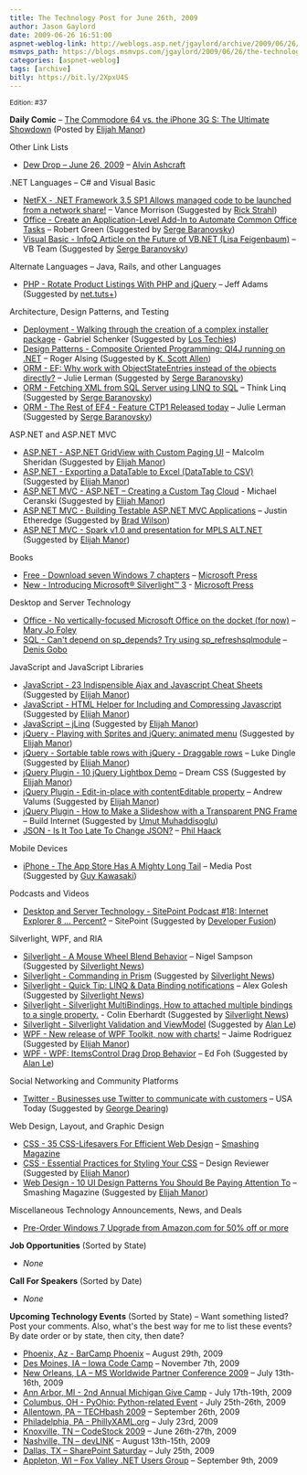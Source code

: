 ```yaml
---
title: The Technology Post for June 26th, 2009
author: Jason Gaylord
date: 2009-06-26 16:51:00
aspnet-weblog-link: http://weblogs.asp.net/jgaylord/archive/2009/06/26/the-technology-post-for-june-26th-2009.aspx
msmvps_path: https://blogs.msmvps.com/jgaylord/2009/06/26/the-technology-post-for-june-26th-2009/
categories: [aspnet-weblog]
tags: [archive]
bitly: https://bit.ly/2XpxU4S
---
```


<small>Edition: #37</small>

**Daily Comic** – [The Commodore 64 vs. the iPhone 3G S: The Ultimate Showdown](http://technologizer.com/2009/06/21/commodore-vs-iphone/) (Posted by [Elijah Manor](http://twitter.com/elijahmanor))

Other Link Lists

- [Dew Drop – June 26, 2009](http://www.alvinashcraft.com/2009/06/26/dew-drop-june-26-2009/) – [Alvin Ashcraft](http://twitter.com/alvinashcraft)

.NET Languages – C# and Visual Basic

- [NetFX - .NET Framework 3.5 SP1 Allows managed code to be launched from a network share!](http://blogs.msdn.com/vancem/archive/2008/08/13/net-framework-3-5-sp1-allows-managed-code-to-be-launched-from-a-network-share.aspx) – Vance Morrison (Suggested by [Rick Strahl](http://twitter.com/RickStrahl))
- [Office - Create an Application-Level Add-In to Automate Common Office Tasks](http://msdn.microsoft.com/en-us/vsto/dd935909.aspx) – Robert Green (Suggested by [Serge Baranovsky](http://twitter.com/sergeb))
- [Visual Basic - InfoQ Article on the Future of VB.NET (Lisa Feigenbaum)](http://blogs.msdn.com/vbteam/archive/2009/06/24/infoq-article-on-the-future-of-vb-net-lisa-feigenbaum.aspx) – VB Team (Suggested by [Serge Baranovsky](http://twitter.com/sergeb))

Alternate Languages – Java, Rails, and other Languages

- [PHP - Rotate Product Listings With PHP and jQuery](http://blog.themeforest.net/tutorials/rotate-product-listings-with-php-and-jquery/) – Jeff Adams (Suggested by [net.tuts+](http://twitter.com/NETTUTS))

Architecture, Design Patterns, and Testing

- [Deployment - Walking through the creation of a complex installer package](http://www.lostechies.com/blogs/gabrielschenker/archive/2009/06/26/walking-through-the-creation-of-a-complex-installer-package.aspx) - Gabriel Schenker (Suggested by [Los Techies](http://twitter.com/lostechies))
- [Design Patterns - Composite Oriented Programming: QI4J running on .NET](http://rogeralsing.com/2009/06/25/composite-oriented-programming-qi4j-running-on-net/) – Roger Alsing (Suggested by [K. Scott Allen](http://twitter.com/OdeToCode))
- [ORM - EF: Why work with ObjectStateEntries instead of the objects directly?](http://thedatafarm.com/blog/data-access/ef-why-work-with-objectstateentries-instead-of-the-objects-directly/) – Julie Lerman (Suggested by [Serge Baranovsky](http://twitter.com/sergeb))
- [ORM - Fetching XML from SQL Server using LINQ to SQL](http://www.thinqlinq.com/Default/Fetching-XML-from-SQL-Server-using-LINQ-to-SQL.aspx) – Think Linq (Suggested by [Serge Baranovsky](http://twitter.com/sergeb))
- [ORM - The Rest of EF4 - Feature CTP1 Released today](http://thedatafarm.com/blog/data-access/the-rest-of-ef4-feature-ctp1-released-today/) – Julie Lerman (Suggested by [Serge Baranovsky](http://twitter.com/sergeb))

ASP.NET and ASP.NET MVC

- [ASP.NET - ASP.NET GridView with Custom Paging UI](http://www.dotnetcurry.com/ShowArticle.aspx?ID=339&AspxAutoDetectCookieSupport=1) – Malcolm Sheridan (Suggested by [Elijah Manor](http://twitter.com/elijahmanor))
- [ASP.NET - Exporting a DataTable to Excel (DataTable to CSV)](http://blog.runxc.com/post/2009/06/24/Exporting-a-DataTable-to-Excel-(DataTable-to-CSV).aspx) (Suggested by [Elijah Manor](http://twitter.com/elijahmanor))
- [ASP.NET MVC - ASP.NET – Creating a Custom Tag Cloud](http://www.codecapers.com/2009/06/aspnet-creating-custom-tag-cloud.html) - Michael Ceranski (Suggested by [Elijah Manor](http://twitter.com/elijahmanor))
- [ASP.NET MVC - Building Testable ASP.NET MVC Applications](http://msdn.microsoft.com/en-ca/magazine/dd942838.aspx) – Justin Etheredge (Suggested by [Brad Wilson](http://twitter.com/bradwilson))
- [ASP.NET MVC - Spark v1.0 and presentation for MPLS ALT.NET](http://whereslou.com/2009/06/24/spark-releas-and-presentation-for-mpls-altnet) (Suggested by [Elijah Manor](http://twitter.com/elijahmanor))

Books

- [Free - Download seven Windows 7 chapters](http://blogs.msdn.com/microsoft_press/archive/2009/06/26/download-seven-windows-7-chapters.aspx) – [Microsoft Press](http://twitter.com/MicrosoftPress)
- [New - Introducing Microsoft® Silverlight™ 3](http://www.microsoft.com/learning/en/us/book.aspx?ID=12578&locale=en-us) - [Microsoft Press](http://twitter.com/MicrosoftPress)

Desktop and Server Technology

- [Office - No vertically-focused Microsoft Office on the docket (for now)](http://blogs.zdnet.com/microsoft/?p=3180) – [Mary Jo Foley](http://twitter.com/maryjofoley)
- [SQL - Can't depend on sp\_depends? Try using sp\_refreshsqlmodule](http://blogs.lessthandot.com/index.php/DataMgmt/DataDesign/can-t-depend-on-sp_depends-try-using-sp_) – [Denis Gobo](http://twitter.com/DenisGobo)

JavaScript and JavaScript Libraries

- [JavaScript - 23 Indispensible Ajax and Javascript Cheat Sheets](http://designreviver.com/tips/24-indispensible-ajax-and-javascript-cheat-sheets/) (Suggested by [Elijah Manor](http://twitter.com/elijahmanor))
- [JavaScript - HTML Helper for Including and Compressing Javascript](http://stimms.blogspot.com/2009/06/html-helper-for-including-and.html) (Suggested by [Elijah Manor](http://twitter.com/elijahmanor))
- [JavaScript – jLinq](http://www.hugoware.net/) (Suggested by [Elijah Manor](http://twitter.com/elijahmanor))
- [jQuery - Playing with Sprites and jQuery: animated menu](http://devness.com/2009/06/playing-with-sprites-and-jquery-animated-menu/) (Suggested by [Elijah Manor](http://twitter.com/elijahmanor))
- [jQuery - Sortable table rows with jQuery - Draggable rows](http://www.lukedingle.com/javascript/sortable-table-rows-with-jquery-draggable-rows/comment-page-1/#comment-243) – Luke Dingle (Suggested by [Elijah Manor](http://twitter.com/elijahmanor))
- [jQuery Plugin - 10 jQuery Lightbox Demo](http://www.dreamcss.com/2009/06/10-jquery-lightbox-demo.html) – Dream CSS (Suggested by [Elijah Manor](http://twitter.com/elijahmanor))
- [jQuery Plugin - Edit-in-place with contentEditable property](http://valums.com/edit-in-place/) – Andrew Valums (Suggested by [Elijah Manor](http://twitter.com/elijahmanor))
- [jQuery Plugin - How to Make a Slideshow with a Transparent PNG Frame](http://buildinternet.com/2009/06/how-to-make-a-slideshow-with-a-transparent-png-frame/) – Build Internet (Suggested by [Umut Muhaddisoglu](http://twitter.com/umutm))
- [JSON - Is It Too Late To Change JSON?](http://haacked.com/archive/2009/06/26/too-late-to-change-json.aspx) – [Phil Haack](http://twitter.com/haacked)

Mobile Devices

- [iPhone - The App Store Has A Mighty Long Tail](http://www.mediapost.com/publications/?fa=Articles.showArticle&art_aid=108738) – Media Post (Suggested by [Guy Kawasaki](http://twitter.com/GuyKawasaki))

Podcasts and Videos

- [Desktop and Server Technology - SitePoint Podcast #18: Internet Explorer 8 … Percent?](http://www.sitepoint.com/blogs/2009/06/26/podcast18-internet-explorer-8-percent/) – SitePoint (Suggested by [Developer Fusion](http://twitter.com/devpodcasts))

Silverlight, WPF, and RIA

- [Silverlight - A Mouse Wheel Blend Behavior](http://compiledexperience.com/Blog/post/A-Mouse-Wheel-Blend-Behavior.aspx) – Nigel Sampson (Suggested by [Silverlight News](http://twitter.com/SilverlightNews))
- [Silverlight - Commanding in Prism](http://www.sparklingclient.com/commanding-in-prism/) (Suggested by [Silverlight News](http://twitter.com/SilverlightNews))
- [Silverlight - Quick Tip: LINQ & Data Binding notifications](http://blogs.microsoft.co.il/blogs/alex_golesh/archive/2009/06/23/quick-tip-linq-amp-data-binding-notifications.aspx) – Alex Golesh (Suggested by [Silverlight News](http://twitter.com/SilverlightNews))
- [Silverlight - Silverlight MultiBindings, How to attached multiple bindings to a single property.](http://www.scottlogic.co.uk/blog/wpf/2009/06/silverlight-multibindings-how-to-attached-mutiple-bindings-to-a-single-property/) - Colin Eberhardt (Suggested by [Silverlight News](http://twitter.com/SilverlightNews))
- [Silverlight - Silverlight Validation and ViewModel](http://www.thejoyofcode.com/Silverlight_Validation_and_ViewModel.aspx) (Suggested by [Alan Le](http://twitter.com/a7an))
- [WPF - New release of WPF Toolkit, now with charts!](http://blogs.msdn.com/jaimer/archive/2009/06/25/new-release-of-wpf-toolkit-now-with-charts.aspx) – Jaime Rodriguez (Suggested by [Elijah Manor](http://twitter.com/elijahmanor))
- [WPF - WPF: ItemsControl Drag Drop Behavior](http://codeblitz.wordpress.com/2009/06/26/wpf-itemscontrol-drag-drop-behavior/) – Ed Foh (Suggested by [Alan Le](http://twitter.com/a7an))

Social Networking and Community Platforms

- [Twitter - Businesses use Twitter to communicate with customers](http://www.usatoday.com/tech/news/2009-06-25-twitter-businesses-consumers_N.htm?loc=interstitialskip) – USA Today (Suggested by [George Dearing](http://twitter.com/GeorgeDearing))

Web Design, Layout, and Graphic Design

- [CSS - 35 CSS-Lifesavers For Efficient Web Design](http://www.smashingmagazine.com/2009/06/25/35-css-lifesavers-for-efficient-web-design/) – [Smashing Magazine](http://twitter.com/smashingmag)
- [CSS - Essential Practices for Styling Your CSS](http://designreviver.com/tips/essential-practices-for-styling-your-css/) – Design Reviewer (Suggested by [Elijah Manor](http://twitter.com/elijahmanor))
- [Web Design - 10 UI Design Patterns You Should Be Paying Attention To](http://www.smashingmagazine.com/2009/06/23/10-ui-design-patterns-you-should-be-paying-attention-to/) – Smashing Magazine (Suggested by [Elijah Manor](http://twitter.com/elijahmanor))

Miscellaneous Technology Announcements, News, and Deals

- [Pre-Order Windows 7 Upgrade from Amazon.com for 50% off or more](https://www.amazon.com/b/ref=as_li_ss_tl?&node=1286119011&linkCode=ll2&tag=jasongaylor01-20&linkId=d98dba36864061a2bb67b48941f144b0&language=en_US)

**Job Opportunities** (Sorted by State)

- _None_

**Call For Speakers** (Sorted by Date)

- _None_

**Upcoming Technology Events** (Sorted by State) – Want something listed? Post your comments. Also, what's the best way for me to list these events? By date order or by state, then city, then date?

- [Phoenix, Az - BarCamp Phoenix](http://barcamp.org/BarCampPhoenix) – August 29th, 2009
- [Des Moines, IA – Iowa Code Camp](http://iowacodecamp.com/default.aspx) – November 7th, 2009
- [New Orleans, LA – MS Worldwide Partner Conference 2009](http://www.digitalwpc.com/) – July 13th-16th, 2009
- [Ann Arbor, MI - 2nd Annual Michigan Give Camp](http://michigangivecamp.eventbrite.com/) - July 17th-19th, 2009
- [Columbus, OH - PyOhio: Python-related Event](http://www.developerfusion.com/event/13421/pyohio/) - July 25th-26th, 2009
- [Allentown, PA – TECHbash 2009](http://techbash.com/) – September 26th, 2009
- [Philadelphia, PA - PhillyXAML.org](http://phillyxaml.org/Lists/Events/DispForm.aspx?ID=5&Source=http%3A%2F%2Fphillyxaml%2Eorg%2FLists%2FEvents%2Fcalendar%2Easpx%3FCalendarDate%3D7%252F26%252F2009) – July 23rd, 2009
- [Knoxville, TN – CodeStock 2009](http://www.codestock.org/) – June 26th-27th, 2009
- [Nashville, TN – devLINK](http://devlink.net/) – August 13th-15th, 2009
- [Dallas, TX – SharePoint Saturday](http://www.sharepointsaturday.org/dallas) – July 25th, 2009
- [Appleton, WI – Fox Valley .NET Users Group](http://fvnug.org/dnn/Home/tabid/36/ctl/Details/Mid/377/ItemID/8/Default.aspx?selecteddate=9/9/2009) – September 9th, 2009